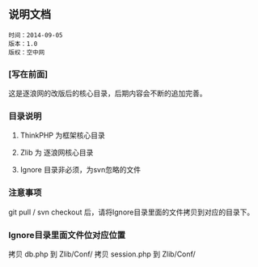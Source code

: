 ## 说明文档

	时间：2014-09-05
	版本：1.0
	版权：空中网

### [写在前面]
这是逐浪网的改版后的核心目录，后期内容会不断的追加完善。

### 目录说明

1. ThinkPHP 为框架核心目录

2. Zlib 为 逐浪网核心目录

3. Ignore 目录非必须，为svn忽略的文件
 
### 注意事项

git pull / svn checkout 后，请将Ignore目录里面的文件拷贝到对应的目录下。

### Ignore目录里面文件位对应位置

拷贝 db.php 到 Zlib/Conf/
拷贝 session.php 到 Zlib/Conf/